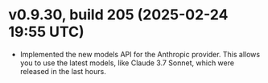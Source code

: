 # v0.9.30, build 205 (2025-02-24 19:55 UTC)
- Implemented the new models API for the Anthropic provider. This allows you to use the latest models, like Claude 3.7 Sonnet, which were released in the last hours.